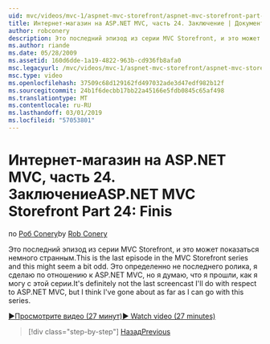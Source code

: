 ```yaml
---
uid: mvc/videos/mvc-1/aspnet-mvc-storefront/aspnet-mvc-storefront-part-24-finis
title: Интернет-магазин на ASP.NET MVC, часть 24. Заключение | Документация Майкрософт
author: robconery
description: Это последний эпизод из серии MVC Storefront, и это может показаться немного странным. Это определенно не последнего ролика, я сделаю по отношению к ASP.NET...
ms.author: riande
ms.date: 05/28/2009
ms.assetid: 160d6dde-1a19-4822-963b-cd936fb8afa0
msc.legacyurl: /mvc/videos/mvc-1/aspnet-mvc-storefront/aspnet-mvc-storefront-part-24-finis
msc.type: video
ms.openlocfilehash: 37509c68d129162fd497032ade3d47edf982b12f
ms.sourcegitcommit: 24b1f6decbb17bb22a45166e5fdb0845c65af498
ms.translationtype: MT
ms.contentlocale: ru-RU
ms.lasthandoff: 03/01/2019
ms.locfileid: "57053801"
---
```

<a name="aspnet-mvc-storefront-part-24-finis"></a><span data-ttu-id="b7283-104">Интернет-магазин на ASP.NET MVC, часть 24. Заключение</span><span class="sxs-lookup"><span data-stu-id="b7283-104">ASP.NET MVC Storefront Part 24: Finis</span></span>
====================
<span data-ttu-id="b7283-105">по [Роб Conery](https://github.com/robconery)</span><span class="sxs-lookup"><span data-stu-id="b7283-105">by [Rob Conery](https://github.com/robconery)</span></span>

<span data-ttu-id="b7283-106">Это последний эпизод из серии MVC Storefront, и это может показаться немного странным.</span><span class="sxs-lookup"><span data-stu-id="b7283-106">This is the last episode in the MVC Storefront series and this might seem a bit odd.</span></span> <span data-ttu-id="b7283-107">Это определенно не последнего ролика, я сделаю по отношению к ASP.NET MVC, но я думаю, что я прошли, как я могу с этой серии.</span><span class="sxs-lookup"><span data-stu-id="b7283-107">It's definitely not the last screencast I'll do with respect to ASP.NET MVC, but I think I've gone about as far as I can go with this series.</span></span>

[<span data-ttu-id="b7283-108">&#9654;Просмотрите видео (27 минут)</span><span class="sxs-lookup"><span data-stu-id="b7283-108">&#9654; Watch video (27 minutes)</span></span>](https://channel9.msdn.com/Blogs/ASP-NET-Site-Videos/aspnet-mvc-storefront-part-24-finis)

> [!div class="step-by-step"]
> [<span data-ttu-id="b7283-109">Назад</span><span class="sxs-lookup"><span data-stu-id="b7283-109">Previous</span></span>](aspnet-mvc-storefront-part-23-getting-started-with-domain-driven-design.md)
